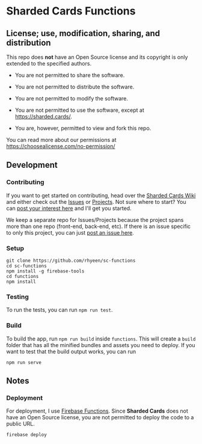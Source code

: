 # Sharded Cards Functions

## License; use, modification, sharing, and distribution

This repo does **not** have an Open Source license and its copyright is only extended to the specified authors.
* You are not permitted to share the software.
* You are not permitted to distribute the software.
* You are not permitted to modify the software.
* You are not permitted to use the software, except at https://sharded.cards/.

* You are, however, permitted to view and fork this repo.

You can read more about our permissions at https://choosealicense.com/no-permission/

## Development

### Contributing

If you want to get started on contributing, head over the [Sharded Cards Wiki](https://github.com/rhyeen/shardedcards) and either check out the [Issues](https://github.com/rhyeen/shardedcards/issues) or [Projects](https://github.com/rhyeen/shardedcards/projects).  Not sure where to start?  You can [post your interest here](https://github.com/rhyeen/shardedcards/issues/2) and I'll get you started.

We keep a separate repo for Issues/Projects because the project spans more than one repo (front-end, back-end, etc).  If there is an issue specific to only this project, you can just [post an issue here](https://github.com/rhyeen/sc-app/issues).

### Setup

```
git clone https://github.com/rhyeen/sc-functions
cd sc-functions
npm install -g firebase-tools
cd functions
npm install
```

### Testing

To run the tests, you can run `npm run test`.

### Build

To build the app, run `npm run build` inside `functions`. This will create a `build` folder that has all the minified 
bundles and assets you need to deploy. If you want to test that the build output works, you can run

```
npm run serve
```

## Notes

### Deployment

For deployment, I use [Firebase Functions](https://firebase.google.com/docs/functions/). Since **Sharded Cards** does not have an Open Source license, you are not permitted to deploy the code to a public URL.

```
firebase deploy
```